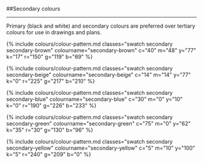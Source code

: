 <section id="colours-page-secondary-colours">
</section>

##Secondary colours
<hr>
Primary (black and white) and secondary colours are preferred over tertiary colours for use in drawings and plans.

{% include colours/colour-pattern.md classes="swatch secondary secondary-brown" colourname="secondary-brown" c="40" m="48" y="77" k="17" r="150" g="119" b="69" %}

{% include colours/colour-pattern.md classes="swatch secondary secondary-beige" colourname="secondary-beige" c="14" m="14" y="77" k="0" r="225" g="217" b="210" %}

{% include colours/colour-pattern.md classes="swatch secondary secondary-blue" colourname="secondary-blue" c="30" m="0" y="10" k="0" r="190" g="226" b="233" %}

{% include colours/colour-pattern.md classes="swatch secondary secondary-green" colourname="secondary-green" c="75" m="0" y="62" k="35" r="30" g="130" b="96" %}

{% include colours/colour-pattern.md classes="swatch secondary secondary-yellow" colourname="secondary-yellow" c="5" m="10" y="100" k="5" r="240" g="209" b="0" %}